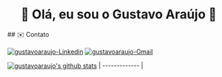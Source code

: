 <h1 align='center'>👾 Olá, eu sou o Gustavo Araújo 👾</h1>
 ## ✉️ Contato
  
<a href='https://www.linkedin.com/in/gustavo-araujo-monteiro/' target='_blank' ><img align='center' alt='gustavoaraujo-Linkedin' src='https://img.shields.io/badge/LinkedIn-0077B5?style=for-the-badge&logo=linkedin&logoColor=white'></a>
<a href = "mailto:araujogustavo2015@gmail.com"><img target='_blank' ><img align='center' alt='gustavoaraujo-Gmail' src="https://img.shields.io/badge/-Gmail-%23333?style=for-the-badge&logo=gmail&logoColor=white" target="_blank"></a>

<a href="https://github.com/guharaujo"><img align="center" src="https://github-readme-streak-stats.herokuapp.com/?user=guharaujo&theme=tokyonight&hide_border=true)" alt="gustavoaraujo's github stats" /></a>
| ------------- |
    

